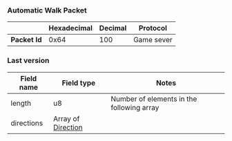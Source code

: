### Automatic Walk Packet

|               | Hexadecimal | Decimal | Protocol   |
| ------------- | ----------- | ------- | ---------- |
| **Packet Id** | 0x64        | 100     | Game sever |

### Last version

| Field name | Field type                                   | Notes                                     |
| ---------- | -------------------------------------------- | ----------------------------------------- |
| length     | u8                                           | Number of elements in the following array |
| directions | Array of [Direction](..\common\direction.md) |                                           |
